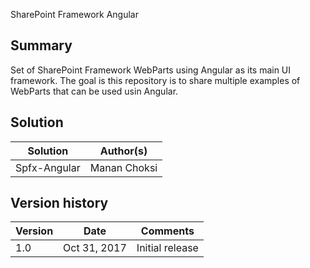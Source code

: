 SharePoint Framework Angular

## Summary
Set of SharePoint Framework WebParts using Angular as its main UI framework. The goal is this repository is to share multiple examples of WebParts that can be used usin Angular.

## Solution

Solution|Author(s)
--------|---------
Spfx-Angular |   Manan Choksi 

## Version history

Version|Date|Comments
-------|----|--------
1.0|Oct 31, 2017|Initial release

